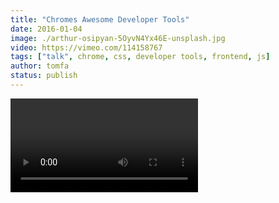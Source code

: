 ```yaml
---
title: "Chromes Awesome Developer Tools"
date: 2016-01-04
image: ./arthur-osipyan-5OyvN4Yx46E-unsplash.jpg
video: https://vimeo.com/114158767
tags: ["talk", chrome, css, developer tools, frontend, js]
author: tomfa
status: publish
---
```



<Video url="https://vimeo.com/114158767" />

1.  You can emulate reduced network speed
2.  You can emulate other device
3.  You can force states (:active etc) for elements
4.  You can smartprint objects
5.  You can group console logging
6.  You can time sections of the code or timestamp all logging
7.  You can insert debugger stops `debugger;`
8.  You can ask your testers to "Save as HAR with content" so you can see the errors for yourself as the developer.

But there's a whole lot more. So take this [free course at codeschool.](http://discover-devtools.codeschool.com/) It's suitable for people who have never used it, **and** it's suitable for people who have used it for years, but never taken a proper dive in it.

Some very few notes:
--------------------

*   async scripts allow you to render the page before scripts are downloaded
    ```html
    <script async src="heavyscript.js"></script>
    ```
        
*   [Google PageSpeed](https://developers.google.com/speed/pagespeed/?hl=en) look quite useful.
    *   Automatic [Nginx and apache modules](https://developers.google.com/speed/pagespeed/module/)
    *   Analyze your page with [PageSpeed Insights](https://developers.google.com/speed/pagespeed/insights/)
*   Profiler allows you to see the framerate of your javascript rendering
*   You can map the source files to your local filesystem, and edit directly through dev tools.
